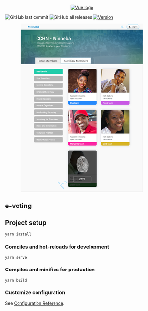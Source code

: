 <p align="center"><a href="https://vuejs.org" target="_blank" rel="noopener noreferrer"><img width="30" src="https://vuejs.org/images/logo.png" alt="Vue logo"></a></p>


![GitHub last commit](https://img.shields.io/github/last-commit/kojoyeboah53i/voters-app-vue?logo=git) ![GitHub all releases](https://img.shields.io/github/downloads/kojoyeboah53i/voters-app-vue/total)
<a href="https://www.npmjs.com/package/vue"><img src="https://img.shields.io/npm/v/vue.svg?sanitize=true" alt="Version"></a>



<p align="center"><a href="#" target="_blank" rel="noopener noreferrer"><img width="400" src="E-Voting.png" alt="screenshot"></a></p>

## e-voting

## Project setup
```
yarn install
```

### Compiles and hot-reloads for development
```
yarn serve
```

### Compiles and minifies for production
```
yarn build
```

### Customize configuration
See [Configuration Reference](https://cli.vuejs.org/config/).
